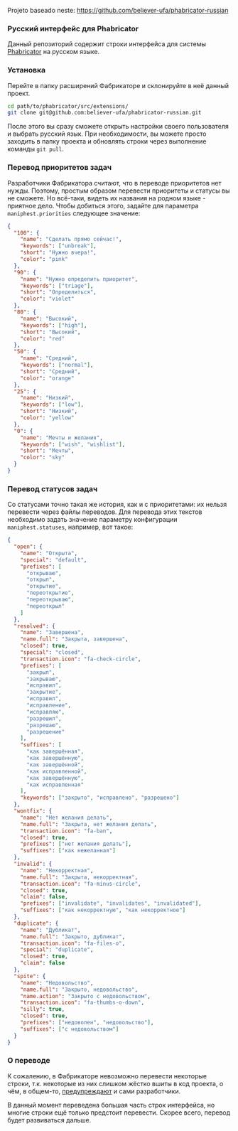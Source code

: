 Projeto baseado neste: https://github.com/believer-ufa/phabricator-russian

### Русский интерфейс для Phabricator

Данный репозиторий содержит строки интерфейса для системы [Phabricator](https://www.phacility.com/) на русском языке.

### Установка

Перейте в папку расширений Фабрикаторе и склонируйте в неё данный проект.

```bash
cd path/to/phabricator/src/extensions/
git clone git@github.com:believer-ufa/phabricator-russian.git
```

После этого вы сразу сможете открыть настройки своего пользователя и выбрать русский язык. При необходимости, вы можете просто заходить в папку
проекта и обновлять строки через выполнение команды `git pull`.

### Перевод приоритетов задач

Разработчики Фабрикатора считают, что в переводе приоритетов нет нужды. Поэтому, простым образом перевести приоритеты и статусы вы не сможете.
Но всё-таки, видеть их названия на родном языке - приятное дело.
Чтобы добиться этого, задайте для параметра `maniphest.priorities` следующее значение:

```json
{
  "100": {
    "name": "Сделать прямо сейчас!",
    "keywords": ["unbreak"],
    "short": "Нужно вчера!",
    "color": "pink"
  },
  "90": {
    "name": "Нужно определить приоритет",
    "keywords": ["triage"],
    "short": "Определиться",
    "color": "violet"
  },
  "80": {
    "name": "Высокий",
    "keywords": ["high"],
    "short": "Высокий",
    "color": "red"
  },
  "50": {
    "name": "Средний",
    "keywords": ["normal"],
    "short": "Средний",
    "color": "orange"
  },
  "25": {
    "name": "Низкий",
    "keywords": ["low"],
    "short": "Низкий",
    "color": "yellow"
  },
  "0": {
    "name": "Мечты и желания",
    "keywords": ["wish", "wishlist"],
    "short": "Мечты",
    "color": "sky"
  }
}
```

### Перевод статусов задач

Со статусами точно такая же история, как и с приоритетами: их нельзя перевести через файлы переводов.
Для перевода этих текстов необходимо задать значение параметру конфигурации `maniphest.statuses`, например, вот такое:

```json
{
  "open": {
    "name": "Открыта",
    "special": "default",
    "prefixes": [
      "открываю",
      "открыл",
      "открытие",
      "переоткрытие",
      "переоткрываю",
      "переоткрыл"
    ]
  },
  "resolved": {
    "name": "Завершена",
    "name.full": "Закрыта, завершена",
    "closed": true,
    "special": "closed",
    "transaction.icon": "fa-check-circle",
    "prefixes": [
      "закрыл",
      "закрываю",
      "исправил",
      "закрытие",
      "исправил",
      "исправление",
      "исправляю",
      "разрешил",
      "разрешаю",
      "разрешение"
    ],
    "suffixes": [
      "как завершённая",
      "как завершённую",
      "как завершённой",
      "как исправленной",
      "как завершённую",
      "как исправленная"
    ],
    "keywords": ["закрыто", "исправлено", "разрешено"]
  },
  "wontfix": {
    "name": "Нет желания делать",
    "name.full": "Закрыта, нет желания делать",
    "transaction.icon": "fa-ban",
    "closed": true,
    "prefixes": ["нет желания делать"],
    "suffixes": ["как нежеланная"]
  },
  "invalid": {
    "name": "Некорректная",
    "name.full": "Закрыта, некорректная",
    "transaction.icon": "fa-minus-circle",
    "closed": true,
    "claim": false,
    "prefixes": ["invalidate", "invalidates", "invalidated"],
    "suffixes": ["как некорректную", "как некорректное"]
  },
  "duplicate": {
    "name": "Дубликат",
    "name.full": "Закрыто, дубликат",
    "transaction.icon": "fa-files-o",
    "special": "duplicate",
    "closed": true,
    "claim": false
  },
  "spite": {
    "name": "Недовольство",
    "name.full": "Закрыто, недовольство",
    "name.action": "Закрыто с недовольством",
    "transaction.icon": "fa-thumbs-o-down",
    "silly": true,
    "closed": true,
    "prefixes": ["недоволен", "недовольство"],
    "suffixes": ["с недовольством"]
  }
}
```

### О переводе

К сожалению, в Фабрикаторе невозможно перевести некоторые строки, т.к. некоторые из них слишком жёстко вшиты в код проекта, о чём, в общем-то,
[предупреждают](https://secure.phabricator.com/book/phabcontrib/article/internationalization/) и сами разработчики.

В данный момент переведена большая часть строк интерфейса, но многие строки ещё только предстоит перевести. Скорее всего, перевод будет развиваться дальше.
